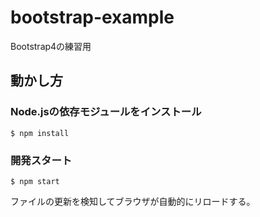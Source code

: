 # bootstrap-example
Bootstrap4の練習用

## 動かし方

### Node.jsの依存モジュールをインストール
```
$ npm install
```

### 開発スタート
```
$ npm start
```
ファイルの更新を検知してブラウザが自動的にリロードする。
